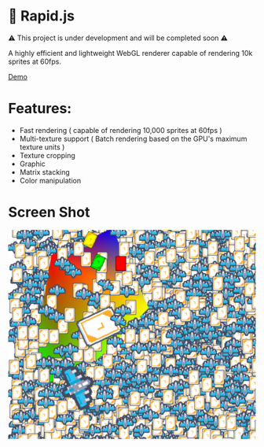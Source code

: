 # 🚀 Rapid.js

⚠️ This project is under development and will be completed soon ⚠️

A highly efficient and lightweight WebGL renderer capable of rendering 10k sprites at 60fps.


[Demo](./demo/index.html)

# Features:
* Fast rendering ( capable of rendering 10,000 sprites at 60fps )
* Multi-texture support ( Batch rendering based on the GPU's maximum texture units )
* Texture cropping
* Graphic
* Matrix stacking
* Color manipulation

# Screen Shot

![screen](./screenshot/screen.png)
